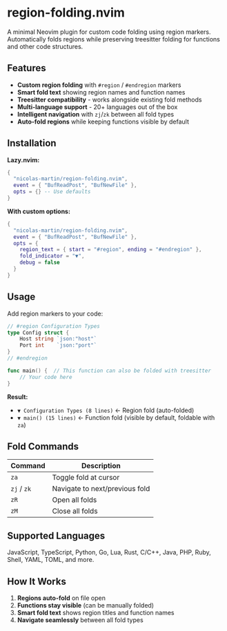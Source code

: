 # region-folding.nvim

A minimal Neovim plugin for custom code folding using region markers. Automatically folds regions while preserving treesitter folding for functions and other code structures.

## Features

- **Custom region folding** with `#region` / `#endregion` markers
- **Smart fold text** showing region names and function names  
- **Treesitter compatibility** - works alongside existing fold methods
- **Multi-language support** - 20+ languages out of the box
- **Intelligent navigation** with `zj`/`zk` between all fold types
- **Auto-fold regions** while keeping functions visible by default

## Installation

**Lazy.nvim:**
```lua
{
  "nicolas-martin/region-folding.nvim",
  event = { "BufReadPost", "BufNewFile" },
  opts = {} -- Use defaults
}
```

**With custom options:**
```lua
{
  "nicolas-martin/region-folding.nvim", 
  event = { "BufReadPost", "BufNewFile" },
  opts = {
    region_text = { start = "#region", ending = "#endregion" },
    fold_indicator = "▼",
    debug = false
  }
}
```

## Usage

Add region markers to your code:

```go
// #region Configuration Types
type Config struct {
    Host string `json:"host"`
    Port int    `json:"port"`
}
// #endregion

func main() {  // This function can also be folded with treesitter
    // Your code here
}
```

**Result:**
- `▼ Configuration Types (8 lines)` ← Region fold (auto-folded)
- `▼ main() (15 lines)` ← Function fold (visible by default, foldable with `za`)

## Fold Commands

| Command | Description |
|---------|-------------|
| `za` | Toggle fold at cursor |
| `zj` / `zk` | Navigate to next/previous fold |
| `zR` | Open all folds |
| `zM` | Close all folds |

## Supported Languages

JavaScript, TypeScript, Python, Go, Lua, Rust, C/C++, Java, PHP, Ruby, Shell, YAML, TOML, and more.

## How It Works

1. **Regions auto-fold** on file open
2. **Functions stay visible** (can be manually folded)
3. **Smart fold text** shows region titles and function names
4. **Navigate seamlessly** between all fold types
